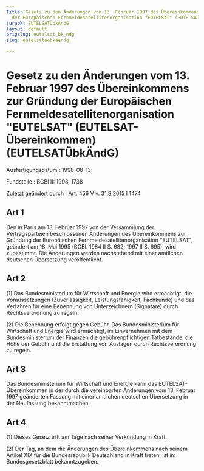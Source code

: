 ```yaml
---
Title: Gesetz zu den Änderungen vom 13. Februar 1997 des Übereinkommens zur Gründung
  der Europäischen Fernmeldesatellitenorganisation "EUTELSAT" (EUTELSAT-Übereinkommen)
jurabk: EUTELSATÜbkÄndG
layout: default
origslug: eutelsat_bk_ndg
slug: eutelsatuebkaendg

---
```


# Gesetz zu den Änderungen vom 13. Februar 1997 des Übereinkommens zur Gründung der Europäischen Fernmeldesatellitenorganisation "EUTELSAT" (EUTELSAT-Übereinkommen) (EUTELSATÜbkÄndG)

Ausfertigungsdatum
:   1998-08-13

Fundstelle
:   BGBl II: 1998, 1738

Zuletzt geändert durch
:   Art. 456 V v. 31.8.2015 I 1474


## Art 1

Den in Paris am 13. Februar 1997 von der Versammlung der Vertragsparteien beschlossenen Änderungen des Übereinkommens zur Gründung der Europäischen Fernmeldesatellitenorganisation "EUTELSAT", geändert am 18. Mai 1995 (BGBl. 1984 II S. 682; 1997 II S. 695), wird zugestimmt. Die Änderungen werden nachstehend mit einer amtlichen deutschen Übersetzung veröffentlicht.


## Art 2

(1) Das Bundesministerium für Wirtschaft und Energie wird ermächtigt, die Voraussetzungen (Zuverlässigkeit, Leistungsfähigkeit, Fachkunde) und das Verfahren für eine Benennung von Unterzeichnern (Signatare) durch Rechtsverordnung zu regeln.

(2) Die Benennung erfolgt gegen Gebühr. Das Bundesministerium für Wirtschaft und Energie wird ermächtigt, im Einvernehmen mit dem Bundesministerium der Finanzen die gebührenpflichtigen Tatbestände, die Höhe der Gebühr und die Erstattung von Auslagen durch Rechtsverordnung zu regeln.


## Art 3

Das Bundesministerium für Wirtschaft und Energie kann das EUTELSAT-Übereinkommen in der durch die vereinbarten Änderungen vom 13. Februar 1997 geänderten Fassung mit einer amtlichen deutschen Übersetzung in der Neufassung bekanntmachen.


## Art 4

(1) Dieses Gesetz tritt am Tage nach seiner Verkündung in Kraft.

(2) Der Tag, an dem die Änderungen des Übereinkommens nach seinem Artikel XIX für die Bundesrepublik Deutschland in Kraft treten, ist im Bundesgesetzblatt bekanntzugeben.

